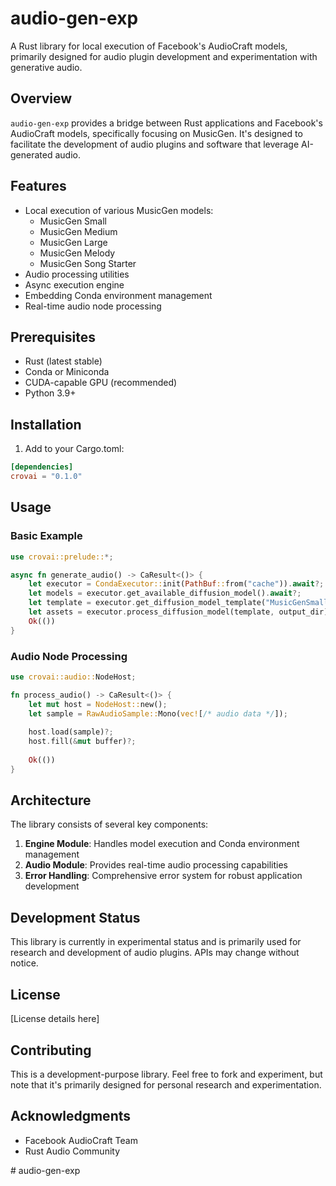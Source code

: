 # audio-gen-exp
A Rust library for local execution of Facebook's AudioCraft models, primarily designed for audio plugin development and experimentation with generative audio.

## Overview

`audio-gen-exp` provides a bridge between Rust applications and Facebook's AudioCraft models, specifically focusing on MusicGen. It's designed to facilitate the development of audio plugins and software that leverage AI-generated audio.

## Features

- Local execution of various MusicGen models:
  - MusicGen Small
  - MusicGen Medium
  - MusicGen Large
  - MusicGen Melody
  - MusicGen Song Starter
- Audio processing utilities
- Async execution engine
- Embedding Conda environment management
- Real-time audio node processing

## Prerequisites

- Rust (latest stable)
- Conda or Miniconda
- CUDA-capable GPU (recommended)
- Python 3.9+

## Installation

1. Add to your Cargo.toml:
```toml
[dependencies]
crovai = "0.1.0"
```

## Usage

### Basic Example

```rust
use crovai::prelude::*;

async fn generate_audio() -> CaResult<()> {
    let executor = CondaExecutor::init(PathBuf::from("cache")).await?;
    let models = executor.get_available_diffusion_model().await?;
    let template = executor.get_diffusion_model_template("MusicGenSmall").await?;
    let assets = executor.process_diffusion_model(template, output_dir).await?;
    Ok(())
}
```

### Audio Node Processing

```rust
use crovai::audio::NodeHost;

fn process_audio() -> CaResult<()> {
    let mut host = NodeHost::new();
    let sample = RawAudioSample::Mono(vec![/* audio data */]);
    
    host.load(sample)?;
    host.fill(&mut buffer)?;
    
    Ok(())
}
```

## Architecture

The library consists of several key components:

1. **Engine Module**: Handles model execution and Conda environment management
2. **Audio Module**: Provides real-time audio processing capabilities
3. **Error Handling**: Comprehensive error system for robust application development

## Development Status

This library is currently in experimental status and is primarily used for research and development of audio plugins. APIs may change without notice.

## License

[License details here]

## Contributing

This is a development-purpose library. Feel free to fork and experiment, but note that it's primarily designed for personal research and experimentation.

## Acknowledgments

- Facebook AudioCraft Team
- Rust Audio Community

#   a u d i o - g e n - e x p 
 
 